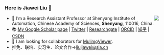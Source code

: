 ### Here is Jiawei Liu 👋

<img align="right" src="https://github-readme-stats.vercel.app/api?username=nachifur&show_icons=true&icon_color=CE1D2D&text_color=718096&bg_color=ffffff&hide_title=true" />

- 🌱 I’m a Research Assistant Professor at Shenyang Institute of Automation, Chinese Academy of Sciences, **Shenyang**, 110016, China.
- :books: [My Google Scholar page](https://scholar.google.com/citations?hl=en&user=tbPr7WsAAAAJ) | [Twitter](https://twitter.com/nachifur) | [Researchgate](https://www.researchgate.net/profile/Jiawei-Liu-32) | [ORCID](https://orcid.org/my-orcid?orcid=0000-0002-7516-5008) | [知乎](https://www.zhihu.com/people/nachifur) | [CSDN](https://blog.csdn.net/superjunenaruto)
- 👯 I am looking for collaborators for [MulimgViewer](https://github.com/nachifur/MulimgViewer/wiki).
- 推免、联培、实习生、论文合作->liujiawei@sia.cn

<!--
**nachifur/nachifur** is a ✨ _special_ ✨ repository because its `README.md` (this file) appears on your GitHub profile.

Here are some ideas to get you started:

- 🔭 I’m currently working on ...
- 🌱 I’m currently learning ...
- 👯 I’m looking to collaborate on ...
- 🤔 I’m looking for help with ...
- 💬 Ask me about ...
- 📫 How to reach me: ...
- 😄 Pronouns: ...
- ⚡ Fun fact: ...
-->
